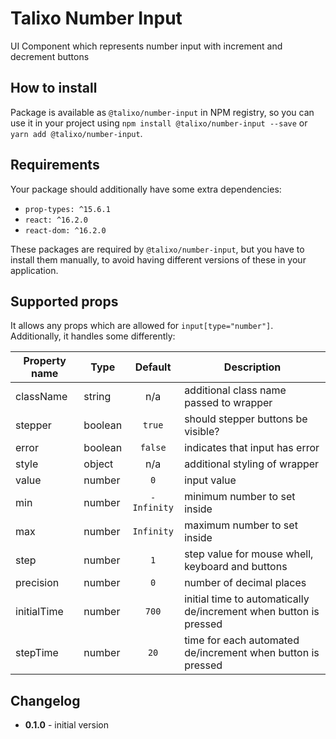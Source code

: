 # Talixo Number Input

UI Component which represents number input with increment and decrement buttons

## How to install

Package is available as `@talixo/number-input` in NPM registry, so you can use it in your project
using `npm install @talixo/number-input --save` or `yarn add @talixo/number-input`.

## Requirements

Your package should additionally have some extra dependencies:

- `prop-types: ^15.6.1`
- `react: ^16.2.0`
- `react-dom: ^16.2.0`

These packages are required by `@talixo/number-input`, but you have to install them manually,
to avoid having different versions of these in your application.

## Supported props

It allows any props which are allowed for `input[type="number"]`. Additionally, it handles some differently:

Property name | Type      | Default     | Description
--------------|-----------|:-----------:|--------------------------------
className     | string    | n/a         | additional class name passed to wrapper
stepper       | boolean   | `true`      | should stepper buttons be visible?
error         | boolean   | `false`     | indicates that input has error
style         | object    | n/a         | additional styling of wrapper
value         | number    | `0`         | input value
min           | number    | `-Infinity` | minimum number to set inside
max           | number    | `Infinity`  | maximum number to set inside
step          | number    | `1`         | step value for mouse whell, keyboard and buttons
precision     | number    | `0`         | number of decimal places
initialTime   | number    | `700`       | initial time to automatically de/increment when button is pressed
stepTime      | number    | `20`        | time for each automated de/increment when button is pressed

## Changelog

- **0.1.0** - initial version
